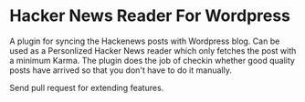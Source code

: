 # Hacker News Reader For Wordpress
A plugin for syncing the Hackenews posts with Wordpress blog. Can be used as a Personlized Hacker News reader which only fetches the post with a minimum Karma. The plugin does the job of checkin whether good quality posts have arrived so that you don't have to do it manually. 

Send pull request for extending features. 
